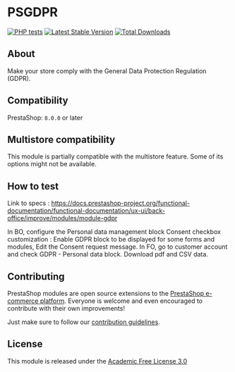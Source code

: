 # PSGDPR

[![PHP tests](https://github.com/PrestaShop/psgdpr/actions/workflows/php.yml/badge.svg)](https://github.com/PrestaShop/psgdpr/actions/workflows/php.yml)
[![Latest Stable Version](https://poser.pugx.org/PrestaShop/psgdpr/v)](//packagist.org/packages/PrestaShop/psgdpr)
[![Total Downloads](https://poser.pugx.org/PrestaShop/psgdpr/downloads)](//packagist.org/packages/PrestaShop/psgdpr)

## About

Make your store comply with the General Data Protection Regulation (GDPR).

## Compatibility

PrestaShop: `8.0.0` or later

## Multistore compatibility

This module is partially compatible with the multistore feature. Some of its options might not be available.

## How to test

Link to specs : https://docs.prestashop-project.org/functional-documentation/functional-documentation/ux-ui/back-office/improve/modules/module-gdpr 

In BO, configure the Personal data management block
Consent checkbox customization : Enable GDPR block to be displayed for some forms and modules, Edit the Consent request message.
In FO, go to customer account and check GDPR - Personal data block. Download pdf and CSV data.

## Contributing

PrestaShop modules are open source extensions to the [PrestaShop e-commerce platform][prestashop]. Everyone is welcome and even encouraged to contribute with their own improvements!

Just make sure to follow our [contribution guidelines][contribution-guidelines].

## License

This module is released under the [Academic Free License 3.0][AFL-3.0] 

[report-issue]: https://github.com/PrestaShop/PrestaShop/issues/new/choose
[prestashop]: https://www.prestashop.com/
[contribution-guidelines]: https://devdocs.prestashop.com/1.7/contribute/contribution-guidelines/project-modules/
[AFL-3.0]: https://opensource.org/licenses/AFL-3.0
